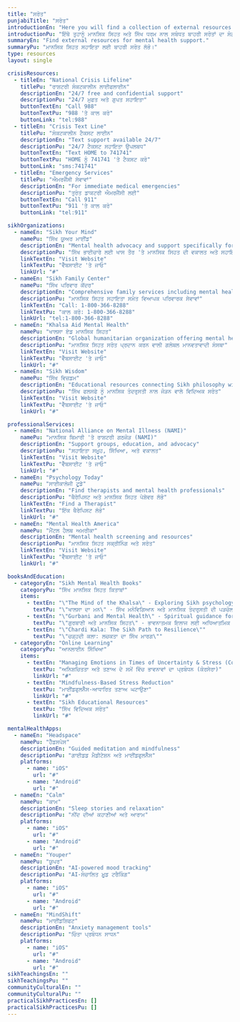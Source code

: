 ```yaml
---
title: "ਸਰੋਤ"
punjabiTitle: "ਸਰੋਤ"
introductionEn: "Here you will find a collection of external resources related to mental health and Sikhism."
introductionPu: "ਇੱਥੇ ਤੁਹਾਨੂੰ ਮਾਨਸਿਕ ਸਿਹਤ ਅਤੇ ਸਿੱਖ ਧਰਮ ਨਾਲ ਸਬੰਧਤ ਬਾਹਰੀ ਸਰੋਤਾਂ ਦਾ ਸੰਗ੍ਰਹਿ ਮਿਲੇਗਾ।"
summaryEn: "Find external resources for mental health support."
summaryPu: "ਮਾਨਸਿਕ ਸਿਹਤ ਸਹਾਇਤਾ ਲਈ ਬਾਹਰੀ ਸਰੋਤ ਲੱਭੋ।"
type: resources
layout: single

crisisResources:
  - titleEn: "National Crisis Lifeline"
    titlePu: "ਰਾਸ਼ਟਰੀ ਸੰਕਟਕਾਲੀਨ ਲਾਈਫਲਾਈਨ"
    descriptionEn: "24/7 free and confidential support"
    descriptionPu: "24/7 ਮੁਫਤ ਅਤੇ ਗੁਪਤ ਸਹਾਇਤਾ"
    buttonTextEn: "Call 988"
    buttonTextPu: "988 'ਤੇ ਕਾਲ ਕਰੋ"
    buttonLink: "tel:988"
  - titleEn: "Crisis Text Line"
    titlePu: "ਸੰਕਟਕਾਲੀਨ ਟੈਕਸਟ ਲਾਈਨ"
    descriptionEn: "Text support available 24/7"
    descriptionPu: "24/7 ਟੈਕਸਟ ਸਹਾਇਤਾ ਉਪਲਬਧ"
    buttonTextEn: "Text HOME to 741741"
    buttonTextPu: "HOME ਨੂੰ 741741 'ਤੇ ਟੈਕਸਟ ਕਰੋ"
    buttonLink: "sms:741741"
  - titleEn: "Emergency Services"
    titlePu: "ਐਮਰਜੈਂਸੀ ਸੇਵਾਵਾਂ"
    descriptionEn: "For immediate medical emergencies"
    descriptionPu: "ਤੁਰੰਤ ਡਾਕਟਰੀ ਐਮਰਜੈਂਸੀ ਲਈ"
    buttonTextEn: "Call 911"
    buttonTextPu: "911 'ਤੇ ਕਾਲ ਕਰੋ"
    buttonLink: "tel:911"

sikhOrganizations:
  - nameEn: "Sikh Your Mind"
    namePu: "ਸਿੱਖ ਯੂਅਰ ਮਾਈਂਡ"
    descriptionEn: "Mental health advocacy and support specifically for the Sikh community"
    descriptionPu: "ਸਿੱਖ ਭਾਈਚਾਰੇ ਲਈ ਖਾਸ ਤੌਰ 'ਤੇ ਮਾਨਸਿਕ ਸਿਹਤ ਦੀ ਵਕਾਲਤ ਅਤੇ ਸਹਾਇਤਾ"
    linkTextEn: "Visit Website"
    linkTextPu: "ਵੈੱਬਸਾਈਟ 'ਤੇ ਜਾਓ"
    linkUrl: "#"
  - nameEn: "Sikh Family Center"
    namePu: "ਸਿੱਖ ਪਰਿਵਾਰ ਕੇਂਦਰ"
    descriptionEn: "Comprehensive family services including mental health support"
    descriptionPu: "ਮਾਨਸਿਕ ਸਿਹਤ ਸਹਾਇਤਾ ਸਮੇਤ ਵਿਆਪਕ ਪਰਿਵਾਰਕ ਸੇਵਾਵਾਂ"
    linkTextEn: "Call: 1-800-366-8288"
    linkTextPu: "ਕਾਲ ਕਰੋ: 1-800-366-8288"
    linkUrl: "tel:1-800-366-8288"
  - nameEn: "Khalsa Aid Mental Health"
    namePu: "ਖਾਲਸਾ ਏਡ ਮਾਨਸਿਕ ਸਿਹਤ"
    descriptionEn: "Global humanitarian organization offering mental health resources"
    descriptionPu: "ਮਾਨਸਿਕ ਸਿਹਤ ਸਰੋਤ ਪ੍ਰਦਾਨ ਕਰਨ ਵਾਲੀ ਗਲੋਬਲ ਮਾਨਵਤਾਵਾਦੀ ਸੰਸਥਾ"
    linkTextEn: "Visit Website"
    linkTextPu: "ਵੈੱਬਸਾਈਟ 'ਤੇ ਜਾਓ"
    linkUrl: "#"
  - nameEn: "Sikh Wisdom"
    namePu: "ਸਿੱਖ ਵਿਜ਼ਡਮ"
    descriptionEn: "Educational resources connecting Sikh philosophy with mental wellness"
    descriptionPu: "ਸਿੱਖ ਫਲਸਫੇ ਨੂੰ ਮਾਨਸਿਕ ਤੰਦਰੁਸਤੀ ਨਾਲ ਜੋੜਨ ਵਾਲੇ ਵਿਦਿਅਕ ਸਰੋਤ"
    linkTextEn: "Visit Website"
    linkTextPu: "ਵੈੱਬਸਾਈਟ 'ਤੇ ਜਾਓ"
    linkUrl: "#"

professionalServices:
  - nameEn: "National Alliance on Mental Illness (NAMI)"
    namePu: "ਮਾਨਸਿਕ ਬਿਮਾਰੀ 'ਤੇ ਰਾਸ਼ਟਰੀ ਗਠਜੋੜ (NAMI)"
    descriptionEn: "Support groups, education, and advocacy"
    descriptionPu: "ਸਹਾਇਤਾ ਸਮੂਹ, ਸਿੱਖਿਆ, ਅਤੇ ਵਕਾਲਤ"
    linkTextEn: "Visit Website"
    linkTextPu: "ਵੈੱਬਸਾਈਟ 'ਤੇ ਜਾਓ"
    linkUrl: "#"
  - nameEn: "Psychology Today"
    namePu: "ਸਾਈਕਾਲੋਜੀ ਟੂਡੇ"
    descriptionEn: "Find therapists and mental health professionals"
    descriptionPu: "ਥੈਰੇਪਿਸਟ ਅਤੇ ਮਾਨਸਿਕ ਸਿਹਤ ਪੇਸ਼ੇਵਰ ਲੱਭੋ"
    linkTextEn: "Find a Therapist"
    linkTextPu: "ਇੱਕ ਥੈਰੇਪਿਸਟ ਲੱਭੋ"
    linkUrl: "#"
  - nameEn: "Mental Health America"
    namePu: "ਮੈਂਟਲ ਹੈਲਥ ਅਮਰੀਕਾ"
    descriptionEn: "Mental health screening and resources"
    descriptionPu: "ਮਾਨਸਿਕ ਸਿਹਤ ਸਕ੍ਰੀਨਿੰਗ ਅਤੇ ਸਰੋਤ"
    linkTextEn: "Visit Website"
    linkTextPu: "ਵੈੱਬਸਾਈਟ 'ਤੇ ਜਾਓ"
    linkUrl: "#"

booksAndEducation:
  - categoryEn: "Sikh Mental Health Books"
    categoryPu: "ਸਿੱਖ ਮਾਨਸਿਕ ਸਿਹਤ ਕਿਤਾਬਾਂ"
    items:
      - textEn: "\"The Mind of the Khalsa\" - Exploring Sikh psychology and mental wellness"
        textPu: "\"ਖਾਲਸਾ ਦਾ ਮਨ\" - ਸਿੱਖ ਮਨੋਵਿਗਿਆਨ ਅਤੇ ਮਾਨਸਿਕ ਤੰਦਰੁਸਤੀ ਦੀ ਪੜਚੋਲ"
      - textEn: "\"Gurbani and Mental Health\" - Spiritual guidance for emotional healing"
        textPu: "\"ਗੁਰਬਾਣੀ ਅਤੇ ਮਾਨਸਿਕ ਸਿਹਤ\" - ਭਾਵਨਾਤਮਕ ਇਲਾਜ ਲਈ ਅਧਿਆਤਮਿਕ ਮਾਰਗਦਰਸ਼ਨ"
      - textEn: "\"Chardi Kala: The Sikh Path to Resilience\""
        textPu: "\"ਚੜ੍ਹਦੀ ਕਲਾ: ਲਚਕਤਾ ਦਾ ਸਿੱਖ ਮਾਰਗ\""
  - categoryEn: "Online Learning"
    categoryPu: "ਆਨਲਾਈਨ ਸਿੱਖਿਆ"
    items:
      - textEn: "Managing Emotions in Times of Uncertainty & Stress (Coursera)"
        textPu: "ਅਨਿਸ਼ਚਿਤਤਾ ਅਤੇ ਤਣਾਅ ਦੇ ਸਮੇਂ ਵਿੱਚ ਭਾਵਨਾਵਾਂ ਦਾ ਪ੍ਰਬੰਧਨ (ਕੋਰਸੇਰਾ)"
        linkUrl: "#"
      - textEn: "Mindfulness-Based Stress Reduction"
        textPu: "ਮਾਈਂਡਫੁਲਨੈੱਸ-ਆਧਾਰਿਤ ਤਣਾਅ ਘਟਾਉਣਾ"
        linkUrl: "#"
      - textEn: "Sikh Educational Resources"
        textPu: "ਸਿੱਖ ਵਿਦਿਅਕ ਸਰੋਤ"
        linkUrl: "#"

mentalHealthApps:
  - nameEn: "Headspace"
    namePu: "ਹੈੱਡਸਪੇਸ"
    descriptionEn: "Guided meditation and mindfulness"
    descriptionPu: "ਗਾਈਡਡ ਮੈਡੀਟੇਸ਼ਨ ਅਤੇ ਮਾਈਂਡਫੁਲਨੈੱਸ"
    platforms:
      - name: "iOS"
        url: "#"
      - name: "Android"
        url: "#"
  - nameEn: "Calm"
    namePu: "ਕਾਮ"
    descriptionEn: "Sleep stories and relaxation"
    descriptionPu: "ਨੀਂਦ ਦੀਆਂ ਕਹਾਣੀਆਂ ਅਤੇ ਆਰਾਮ"
    platforms:
      - name: "iOS"
        url: "#"
      - name: "Android"
        url: "#"
  - nameEn: "Youper"
    namePu: "ਯੂਪਰ"
    descriptionEn: "AI-powered mood tracking"
    descriptionPu: "AI-ਸੰਚਾਲਿਤ ਮੂਡ ਟਰੈਕਿੰਗ"
    platforms:
      - name: "iOS"
        url: "#"
      - name: "Android"
        url: "#"
  - nameEn: "MindShift"
    namePu: "ਮਾਈਂਡਸ਼ਿਫਟ"
    descriptionEn: "Anxiety management tools"
    descriptionPu: "ਚਿੰਤਾ ਪ੍ਰਬੰਧਨ ਸਾਧਨ"
    platforms:
      - name: "iOS"
        url: "#"
      - name: "Android"
        url: "#"
sikhTeachingsEn: ""
sikhTeachingsPu: ""
communityCulturalEn: ""
communityCulturalPu: ""
practicalSikhPracticesEn: []
practicalSikhPracticesPu: []
---
```

